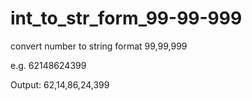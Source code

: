 # int_to_str_form_99-99-999
convert number to string format 99,99,999

e.g. 62148624399

Output:
62,14,86,24,399
